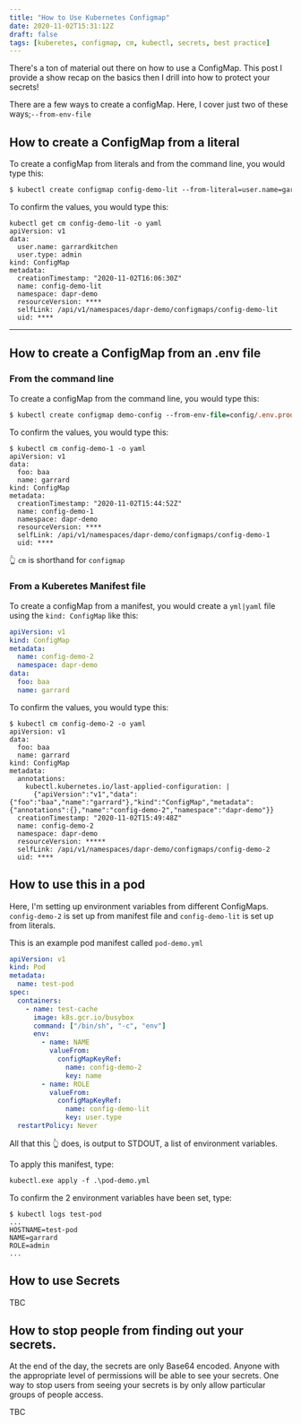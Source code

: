```yaml
---
title: "How to Use Kubernetes Configmap"
date: 2020-11-02T15:31:12Z
draft: false
tags: [kuberetes, configmap, cm, kubectl, secrets, best practice]
---
```


There's a ton of material out there on how to use a ConfigMap.  This post I provide a show recap on the basics then I drill into how to protect your secrets!  

There are a few ways to create a configMap.  Here, I cover just two of these ways;`--from-env-file`

## How to create a ConfigMap from a literal

To create a configMap from literals and from the command line, you would type this:

```ps
$ kubectl create configmap config-demo-lit --from-literal=user.name=garrardkitchen --from-literal=user.type=admin
```

To confirm the values, you would type this:
```
kubectl get cm config-demo-lit -o yaml
apiVersion: v1
data:
  user.name: garrardkitchen
  user.type: admin
kind: ConfigMap
metadata:
  creationTimestamp: "2020-11-02T16:06:30Z"
  name: config-demo-lit
  namespace: dapr-demo
  resourceVersion: ****
  selfLink: /api/v1/namespaces/dapr-demo/configmaps/config-demo-lit
  uid: ****
```

---

## How to create a ConfigMap from an .env file

### From the command line

To create a configMap from the command line, you would type this:

```ps
$ kubectl create configmap demo-config --from-env-file=config/.env.prod
```

To confirm the values, you would type this:
```
$ kubectl cm config-demo-1 -o yaml
apiVersion: v1
data:
  foo: baa
  name: garrard
kind: ConfigMap
metadata:
  creationTimestamp: "2020-11-02T15:44:52Z"
  name: config-demo-1
  namespace: dapr-demo
  resourceVersion: ****
  selfLink: /api/v1/namespaces/dapr-demo/configmaps/config-demo-1
  uid: ****
```
👆 `cm` is shorthand for `configmap`

### From a Kuberetes Manifest file

To create a configMap from a manifest, you would create a `yml|yaml` file using the `kind: ConfigMap` like this:

```yml
apiVersion: v1
kind: ConfigMap
metadata:
  name: config-demo-2
  namespace: dapr-demo
data:
  foo: baa
  name: garrard  
```  

To confirm the values, you would type this:
```
$ kubectl cm config-demo-2 -o yaml
apiVersion: v1
data:
  foo: baa
  name: garrard
kind: ConfigMap
metadata:
  annotations:
    kubectl.kubernetes.io/last-applied-configuration: |
      {"apiVersion":"v1","data":{"foo":"baa","name":"garrard"},"kind":"ConfigMap","metadata":{"annotations":{},"name":"config-demo-2","namespace":"dapr-demo"}}
  creationTimestamp: "2020-11-02T15:49:48Z"
  name: config-demo-2
  namespace: dapr-demo
  resourceVersion: *****
  selfLink: /api/v1/namespaces/dapr-demo/configmaps/config-demo-2
  uid: ****
```

## How to use this in a pod

Here, I'm setting up environment variables from different ConfigMaps. `config-demo-2` is set up from manifest file and `config-demo-lit` is set up from literals.

This is an example pod manifest called `pod-demo.yml`
```yml
apiVersion: v1
kind: Pod
metadata:
  name: test-pod
spec:
  containers:
    - name: test-cache
      image: k8s.gcr.io/busybox
      command: ["/bin/sh", "-c", "env"]
      env:
        - name: NAME
          valueFrom:
            configMapKeyRef:
              name: config-demo-2
              key: name
        - name: ROLE
          valueFrom:
            configMapKeyRef:
              name: config-demo-lit
              key: user.type
  restartPolicy: Never
```

All that this 👆 does, is output to STDOUT, a list of environment variables.

To apply this manifest, type:

```ps
kubectl.exe apply -f .\pod-demo.yml
```

To confirm the 2 environment variables have been set, type:

```
$ kubectl logs test-pod
...
HOSTNAME=test-pod
NAME=garrard
ROLE=admin
...
```

## How to use Secrets

TBC

## How to stop people from finding out your secrets.

At the end of the day, the secrets are only Base64 encoded.  Anyone with the appropriate level of permissions will be able to see your secrets.  One way to stop users from seeing your secrets is by only allow particular groups of people access.

TBC